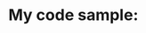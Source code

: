 # My code sample:

```cs --source-file ./MyConsoleApp/Program.cs --project ./MyConsoleApp/MyConsoleApp.csproj --region say_hello
```